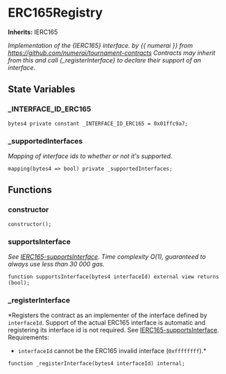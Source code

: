 # ERC165Registry



**Inherits:**
IERC165

_Implementation of the {IERC165} interface.
by {{ numerai }}
from https://github.com/numerai/tournament-contracts
Contracts may inherit from this and call {\_registerInterface} to declare
their support of an interface._

## State Variables

### \_INTERFACE_ID_ERC165

```solidity
bytes4 private constant _INTERFACE_ID_ERC165 = 0x01ffc9a7;
```

### \_supportedInterfaces

_Mapping of interface ids to whether or not it's supported._

```solidity
mapping(bytes4 => bool) private _supportedInterfaces;
```

## Functions

### constructor

```solidity
constructor();
```

### supportsInterface

_See [IERC165-supportsInterface](/lib/forge-std/src/mocks/MockERC721.sol/contract.MockERC721.md#supportsinterface).
Time complexity O(1), guaranteed to always use less than 30 000 gas._

```solidity
function supportsInterface(bytes4 interfaceId) external view returns (bool);
```

### \_registerInterface

\*Registers the contract as an implementer of the interface defined by
`interfaceId`. Support of the actual ERC165 interface is automatic and
registering its interface id is not required.
See [IERC165-supportsInterface](/lib/forge-std/src/mocks/MockERC721.sol/contract.MockERC721.md#supportsinterface).
Requirements:

- `interfaceId` cannot be the ERC165 invalid interface (`0xffffffff`).\*

```solidity
function _registerInterface(bytes4 interfaceId) internal;
```
